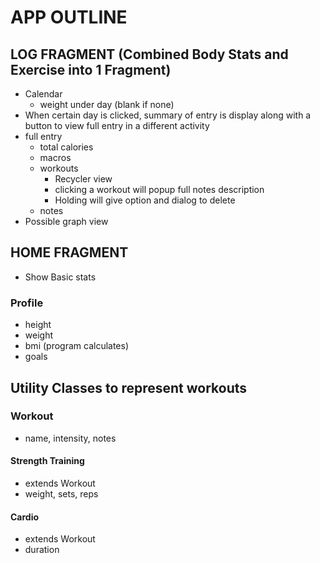 # **APP OUTLINE**

## LOG FRAGMENT (Combined Body Stats and Exercise into 1 Fragment)
* Calendar
	- weight under day (blank if none)
* When certain day is clicked, summary of entry is display along with a button to view full entry in a different activity
* full entry
	- total calories
	- macros
	- workouts
		* Recycler view
		* clicking a workout will popup full notes description
		* Holding will give option and dialog to delete
	- notes 
* Possible graph view 


## HOME FRAGMENT
* Show Basic stats

### Profile
* height
* weight
* bmi (program calculates)
* goals


## Utility Classes to represent workouts
### Workout
* name, intensity, notes

#### Strength Training
* extends Workout
* weight, sets, reps

#### Cardio
* extends Workout
* duration